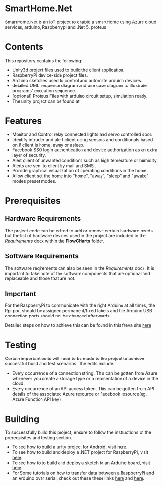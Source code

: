 # SmartHome.Net
SmartHome.Net is an IoT project to enable a smartHome using Azure cloud services, arduino, Raspberrypi and .Net 5. proteus

# Contents
This repository contains the following:
- Unity3d project files used to build the client application.
- RaspberryPi device-side project files.
- Arduino sketches used to control and automate arduino devices.
- detailed UML sequence diagram and use case diagram to illustrate programs' execution sequence.
- [optional] Proteus Files with arduino circuit setup, simulation ready.
- The unity project can be found at 

# Features
- Monitor and Control relay connected lights and servo controlled door.
- Identify intruder and alert client using sensors and conditionals based on if client is home, away or asleep.
- Facebook SSO login authentication and device authorization as an extra layer of security.
- Alert client of unwanted conditions such as high temerature or humidity.
- Alerts are sent to client by mail and SMS .
- Provide graphical visualization of operating conditions in the home.
- Allow client set the home into "home", "away", "sleep" and "awake" modes preset modes.

# Prerequisites

## Hardware Requirements
The project code can be edited to add or remove certain hardware needs but the list of hardware devices used in the project are included in the *Requirements* docx within the **FlowCHarts** folder.

## Software Requirements
The software reqirements can also be seen in the *Requirements* docx. It is important to take note of the software components that are optional and replaceable and those that are not.

## **Important**
For the RaspberryPi to communicate with the right Arduino at all times, the Rpi port should be assigned permanent/fixed labels and the Arduino USB connection ports should not be changed afterwards.

Detailed steps on how to achieve this can be found in this freva site [here](https://www.freva.com/assign-fixed-usb-port-names-to-your-raspberry-pi/)

# Testing
Certain important edits will need to be made to the project to achieve successful build and test scenarios.
The edits include:
- Every occurrence of a connection string. This can be gotten from Azure whenever you create a storage type or a reprsentation of a device in the cloud.
- Every occurrence of an API access token. This can be gotten from API details of the associated Azure resource or Facebook resource(eg. Azure Function API key).

# Building
To successfully build this project, ensure to follow the instructions of the prerequisites and testing section.

- To see how to build a unity project for Android, visit [here](https://learn.unity.com/tutorial/publishing-for-android#5ecf930aedbc2a002088a2cc).
- To see how to build and deploy a .NET project for RaspberryPi, visit [here](https://docs.microsoft.com/en-us/dotnet/iot/deployment).
- To see how to to build and deploy a sketch to an Arduino board, visit [here](https://create.arduino.cc/projecthub/yeshvanth_muniraj/getting-started-with-arduino-bcb879).
- For Some tutorials on how to transfer data between a RaspberryPi and an Arduino over serial, check out these these links [here](https://create.arduino.cc/projecthub/sxwei123/serial-communication-with-net-core-3-0-on-rpi-linux-0f2ed4) and [here](https://roboticsbackend.com/raspberry-pi-arduino-serial-communication/).